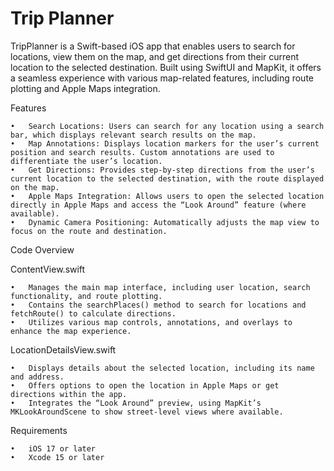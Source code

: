# Trip Planner

TripPlanner is a Swift-based iOS app that enables users to search for locations, view them on the map, and get directions from their current location to the selected destination. Built using SwiftUI and MapKit, it offers a seamless experience with various map-related features, including route plotting and Apple Maps integration.

Features

	•	Search Locations: Users can search for any location using a search bar, which displays relevant search results on the map.
	•	Map Annotations: Displays location markers for the user’s current position and search results. Custom annotations are used to differentiate the user’s location.
	•	Get Directions: Provides step-by-step directions from the user’s current location to the selected destination, with the route displayed on the map.
	•	Apple Maps Integration: Allows users to open the selected location directly in Apple Maps and access the “Look Around” feature (where available).
	•	Dynamic Camera Positioning: Automatically adjusts the map view to focus on the route and destination.

Code Overview

ContentView.swift

	•	Manages the main map interface, including user location, search functionality, and route plotting.
	•	Contains the searchPlaces() method to search for locations and fetchRoute() to calculate directions.
	•	Utilizes various map controls, annotations, and overlays to enhance the map experience.

LocationDetailsView.swift

	•	Displays details about the selected location, including its name and address.
	•	Offers options to open the location in Apple Maps or get directions within the app.
	•	Integrates the “Look Around” preview, using MapKit’s MKLookAroundScene to show street-level views where available.

Requirements

	•	iOS 17 or later
	•	Xcode 15 or later

